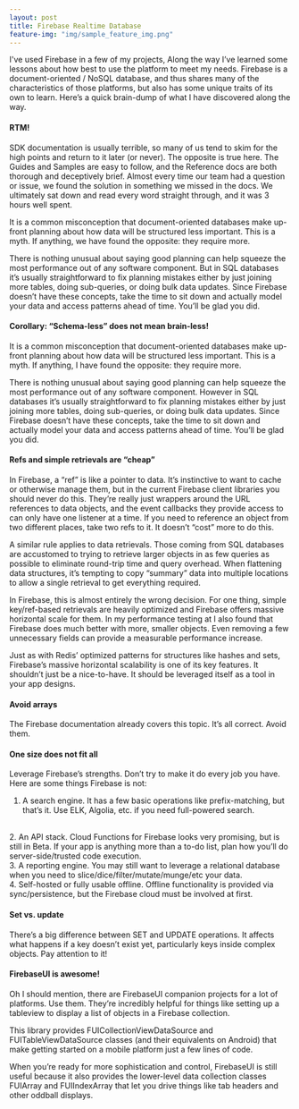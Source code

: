 ```yaml
---
layout: post
title: Firebase Realtime Database
feature-img: "img/sample_feature_img.png"
---
```

I've used Firebase in a few of my projects, Along the way I’ve learned some lessons about how best to use the platform to meet my needs. Firebase is a document-oriented / NoSQL database, and thus shares many of the characteristics of those platforms, but also has some unique traits of its own to learn. Here’s a quick brain-dump of what I have discovered along the way.

<h4><strong>RTM!</strong></h4>
SDK documentation is usually terrible, so many of us tend to skim for the high points and return to it later (or never).
The opposite is true here. The Guides and Samples are easy to follow, and the Reference docs are both thorough and deceptively brief. Almost every time our team had a question or issue, we found the solution in something we missed in the docs. We ultimately sat down and read every word straight through, and it was 3 hours well spent.

It is a common misconception that document-oriented databases make up-front planning about how data will be structured less important. This is a myth. If anything, we have found the opposite: they require more.

There is nothing unusual about saying good planning can help squeeze the most performance out of any software component. But in SQL databases it’s usually straightforward to fix planning mistakes either by just joining more tables, doing sub-queries, or doing bulk data updates. Since Firebase doesn’t have these concepts, take the time to sit down and actually model your data and access patterns ahead of time. You’ll be glad you did.

<h4><strong>Corollary: “Schema-less” does not mean brain-less! </strong></h4>

It is a common misconception that document-oriented databases make up-front planning about how data will be structured less important. This is a myth. If anything, I have found the opposite: they require more.

There is nothing unusual about saying good planning can help squeeze the most performance out of any software component. However in SQL databases it’s usually straightforward to fix planning mistakes either by just joining more tables, doing sub-queries, or doing bulk data updates. Since Firebase doesn’t have these concepts, take the time to sit down and actually model your data and access patterns ahead of time. You’ll be glad you did.

<h4><strong>Refs and simple retrievals are “cheap”</strong></h4>
In Firebase, a “ref” is like a pointer to data. It’s instinctive to want to cache or otherwise manage them, but in the current Firebase client libraries you should never do this. They’re really just wrappers around the URL references to data objects, and the event callbacks they provide access to can only have one listener at a time. If you need to reference an object from two different places, take two refs to it. It doesn’t “cost” more to do this.

A similar rule applies to data retrievals. Those coming from SQL databases are accustomed to trying to retrieve larger objects in as few queries as possible to eliminate round-trip time and query overhead. When flattening data structures, it’s tempting to copy “summary” data into multiple locations to allow a single retrieval to get everything required.

In Firebase, this is almost entirely the wrong decision. For one thing, simple key/ref-based retrievals are heavily optimized and Firebase offers massive horizontal scale for them. In my performance testing at I also found that Firebase does much better with more, smaller objects. Even removing a few unnecessary fields can provide a measurable performance increase.

Just as with Redis’ optimized patterns for structures like hashes and sets, Firebase’s massive horizontal scalability is one of its key features. It shouldn’t just be a nice-to-have. It should be leveraged itself as a tool in your app designs.

<h4><strong>Avoid arrays</strong></h4>
The Firebase documentation already covers this topic. It’s all correct. Avoid them.


<h4><strong>One size does not fit all</strong></h4>
Leverage Firebase’s strengths. Don’t try to make it do every job you have. Here are some things Firebase is not:

1. A search engine. It has a few basic operations like prefix-matching, but that’s it. Use ELK, Algolia, etc. if you need full-powered search.
<br/>
2. An API stack. Cloud Functions for Firebase looks very promising, but is still in Beta. If your app is anything more than a to-do list, plan how you’ll do server-side/trusted code execution.
<br/>
3. A reporting engine. You may still want to leverage a relational database when you need to slice/dice/filter/mutate/munge/etc your data.
<br/>
4. Self-hosted or fully usable offline. Offline functionality is provided via sync/persistence, but the Firebase cloud must be involved at first.

<h4><strong>Set vs. update</strong></h4>
There’s a big difference between SET and UPDATE operations. It affects what happens if a key doesn’t exist yet, particularly keys inside complex objects. Pay attention to it!

<h4><strong>FirebaseUI is awesome!</strong></h4>
Oh I should mention, there are FirebaseUI companion projects for a lot of platforms. Use them. They’re incredibly helpful for things like setting up a tableview to display a list of objects in a Firebase collection.

This library provides FUICollectionViewDataSource and FUITableViewDataSource classes (and their equivalents on Android) that make getting started on a mobile platform just a few lines of code. 

When you’re ready for more sophistication and control, FirebaseUI is still useful because it also provides the lower-level data collection classes FUIArray and FUIIndexArray that let you drive things like tab headers and other oddball displays.
